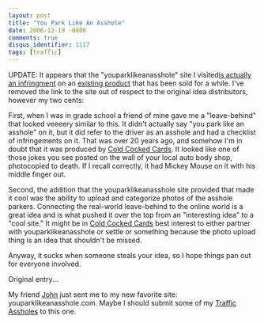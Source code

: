 ```yaml
---
layout: post
title: "You Park Like An Asshole"
date: 2006-12-19 -0800
comments: true
disqus_identifier: 1117
tags: [traffic]
---
```

UPDATE: It appears that the "youparklikeanasshole" site I visited[is
actually an infringment](http://coldcockedcards.com/blog/?p=1) on an
[existing
product](http://www.coldcockedcards.com/shop/leaveBehinds.html) that has
been sold for a while. I've removed the link to the site out of respect
to the original idea distributors, however my two cents:

 First, when I was in grade school a friend of mine gave me a
"leave-behind" that looked veeeery similar to this. It didn't actually
say "you park like an asshole" on it, but it did refer to the driver as
an asshole and had a checklist of infringements on it. That was over 20
years ago, and somehow I'm in doubt that it was produced by [Cold Cocked
Cards](http://www.coldcockedcards.com/). It looked like one of those
jokes you see posted on the wall of your local auto body shop,
photocopied to death. If I recall correctly, it had Mickey Mouse on it
with his middle finger out.

 Second, the addition that the youparklikeanasshole site provided that
made it cool was the ability to upload and categorize photos of the
asshole parkers. Connecting the real-world leave-behind to the online
world is a great idea and is what pushed it over the top from an
"interesting idea" to a "cool site." It might be in [Cold Cocked
Cards](http://www.coldcockedcards.com/) best interest to either partner
with youparklikeanasshole or settle or something because the photo
upload thing is an idea that shouldn't be missed.

 Anyway, it sucks when someone steals your idea, so I hope things pan
out for everyone involved.

 Original entry...

 My friend [John](http://www.johnbatdorf.net/blog/) just sent me to my
new favorite site: youparklikeanasshole.com. Maybe I should submit some
of my [Traffic Assholes](/) to this one.
